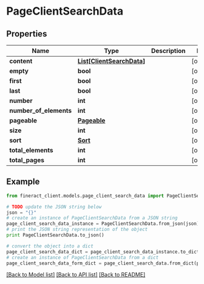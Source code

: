 # PageClientSearchData


## Properties

Name | Type | Description | Notes
------------ | ------------- | ------------- | -------------
**content** | [**List[ClientSearchData]**](ClientSearchData.md) |  | [optional] 
**empty** | **bool** |  | [optional] 
**first** | **bool** |  | [optional] 
**last** | **bool** |  | [optional] 
**number** | **int** |  | [optional] 
**number_of_elements** | **int** |  | [optional] 
**pageable** | [**Pageable**](Pageable.md) |  | [optional] 
**size** | **int** |  | [optional] 
**sort** | [**Sort**](Sort.md) |  | [optional] 
**total_elements** | **int** |  | [optional] 
**total_pages** | **int** |  | [optional] 

## Example

```python
from fineract_client.models.page_client_search_data import PageClientSearchData

# TODO update the JSON string below
json = "{}"
# create an instance of PageClientSearchData from a JSON string
page_client_search_data_instance = PageClientSearchData.from_json(json)
# print the JSON string representation of the object
print PageClientSearchData.to_json()

# convert the object into a dict
page_client_search_data_dict = page_client_search_data_instance.to_dict()
# create an instance of PageClientSearchData from a dict
page_client_search_data_form_dict = page_client_search_data.from_dict(page_client_search_data_dict)
```
[[Back to Model list]](../README.md#documentation-for-models) [[Back to API list]](../README.md#documentation-for-api-endpoints) [[Back to README]](../README.md)


